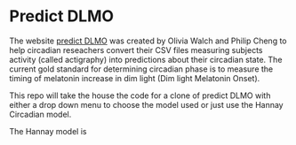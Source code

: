 # Predict DLMO

The website [predict DLMO](http://www.predictdlmo.com/) was created by Olivia Walch and Philip Cheng to help circadian reseachers convert
their CSV files measuring subjects activity (called actigraphy) into predictions about their circadian state. The current gold standard for determining circadian phase is to measure the timing of melatonin increase in dim light (Dim light Melatonin Onset). 

This repo will take the house the code for a clone of predict DLMO with either a drop down menu to choose the model used or just use the Hannay Circadian model. 

The Hannay model is 



